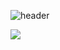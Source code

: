![header](https://capsule-render.vercel.app/api?type=Soft&&color=70:43CBFF,30:9708CC&height=70&section=header&text=Welcome%20I'm%20LeeYun&fontSize=30&&fontColor=FFFFFF&stroke=F1F3F5)

![](https://github-readme-stats.vercel.app/api?username=LeeYun&show_icons=true&theme=radical)
